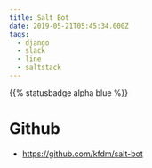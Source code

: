 ```yaml
---
title: Salt Bot
date: 2019-05-21T05:45:34.000Z
tags:
  - django
  - slack
  - line
  - saltstack
---
```


{{% statusbadge alpha blue %}}

# Github

- <https://github.com/kfdm/salt-bot>
